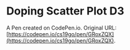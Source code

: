 # Doping Scatter Plot D3

A Pen created on CodePen.io. Original URL: [https://codepen.io/cs19go/pen/GRoxZQX](https://codepen.io/cs19go/pen/GRoxZQX).


